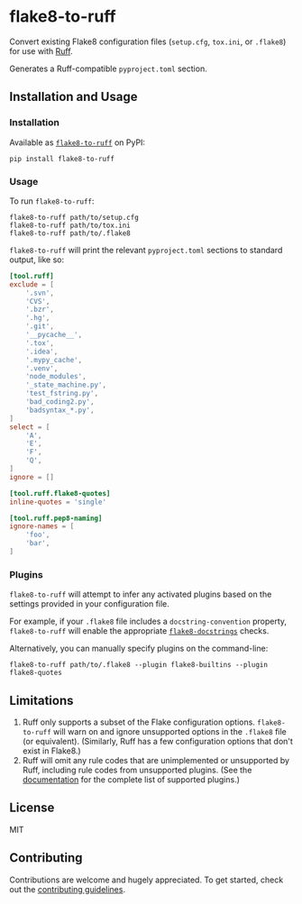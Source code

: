 # flake8-to-ruff

Convert existing Flake8 configuration files (`setup.cfg`, `tox.ini`, or `.flake8`) for use with
[Ruff](https://github.com/astral-sh/ruff).

Generates a Ruff-compatible `pyproject.toml` section.

## Installation and Usage

### Installation

Available as [`flake8-to-ruff`](https://pypi.org/project/flake8-to-ruff/) on PyPI:

```shell
pip install flake8-to-ruff
```

### Usage

To run `flake8-to-ruff`:

```shell
flake8-to-ruff path/to/setup.cfg
flake8-to-ruff path/to/tox.ini
flake8-to-ruff path/to/.flake8
```

`flake8-to-ruff` will print the relevant `pyproject.toml` sections to standard output, like so:

```toml
[tool.ruff]
exclude = [
    '.svn',
    'CVS',
    '.bzr',
    '.hg',
    '.git',
    '__pycache__',
    '.tox',
    '.idea',
    '.mypy_cache',
    '.venv',
    'node_modules',
    '_state_machine.py',
    'test_fstring.py',
    'bad_coding2.py',
    'badsyntax_*.py',
]
select = [
    'A',
    'E',
    'F',
    'Q',
]
ignore = []

[tool.ruff.flake8-quotes]
inline-quotes = 'single'

[tool.ruff.pep8-naming]
ignore-names = [
    'foo',
    'bar',
]
```

### Plugins

`flake8-to-ruff` will attempt to infer any activated plugins based on the settings provided in your
configuration file.

For example, if your `.flake8` file includes a `docstring-convention` property, `flake8-to-ruff`
will enable the appropriate [`flake8-docstrings`](https://pypi.org/project/flake8-docstrings/)
checks.

Alternatively, you can manually specify plugins on the command-line:

```shell
flake8-to-ruff path/to/.flake8 --plugin flake8-builtins --plugin flake8-quotes
```

## Limitations

1. Ruff only supports a subset of the Flake configuration options. `flake8-to-ruff` will warn on and
    ignore unsupported options in the `.flake8` file (or equivalent). (Similarly, Ruff has a few
    configuration options that don't exist in Flake8.)
1. Ruff will omit any rule codes that are unimplemented or unsupported by Ruff, including rule
    codes from unsupported plugins. (See the
    [documentation](https://docs.astral.sh/ruff/faq/#how-does-ruff-compare-to-flake8) for the complete
    list of supported plugins.)

## License

MIT

## Contributing

Contributions are welcome and hugely appreciated. To get started, check out the
[contributing guidelines](https://github.com/astral-sh/ruff/blob/main/CONTRIBUTING.md).
